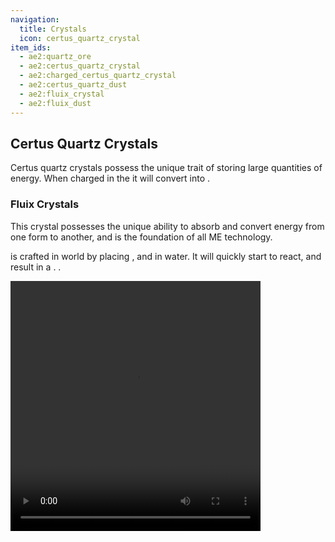 ```yaml
---
navigation:
  title: Crystals
  icon: certus_quartz_crystal
item_ids:
  - ae2:quartz_ore
  - ae2:certus_quartz_crystal
  - ae2:charged_certus_quartz_crystal
  - ae2:certus_quartz_dust
  - ae2:fluix_crystal
  - ae2:fluix_dust
---
```


## Certus Quartz Crystals

Certus quartz crystals possess the unique trait of storing large quantities of energy.
When charged in the <ItemLink id="charger"/> it will convert
into <ItemLink id="charged_certus_quartz_crystal"/>.

### Fluix Crystals

This crystal possesses the unique ability to absorb and convert energy from one
form to another, and is the foundation of all ME technology.

<ItemLink id="fluix_crystal" /> is crafted in world by placing <ItemLink id="charged_certus_quartz_crystal" />
, <ItemLink id="minecraft:quartz" />
and <ItemLink id="minecraft:redstone" /> in water. It will quickly start to react,
and result in a <ItemLink id="fluix_crystal" />. .

<div>
  <video
    src="/videos/fluix_crafting.mp4"
    width="400"
    height="400"
    controls
  ></video>
</div>
